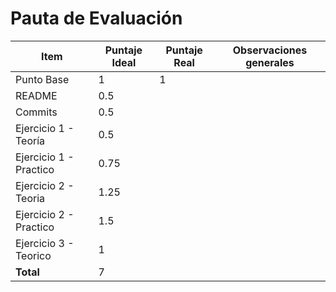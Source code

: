 # Pauta de Evaluación

| Item | Puntaje Ideal | Puntaje Real| Observaciones generales |
|------|---------------|-------------|-------------------------|
|Punto Base | 1 | 1 | |
| README | 0.5 | | |
| Commits | 0.5 | | |
| Ejercicio 1 - Teoría | 0.5 | ||
| Ejercicio 1 - Practico | 0.75 | ||
| Ejercicio 2 - Teoria | 1.25 | ||
| Ejercicio 2 - Practico | 1.5 | ||
| Ejercicio 3 - Teorico | 1 | ||
| **Total** | 7 | | ||
